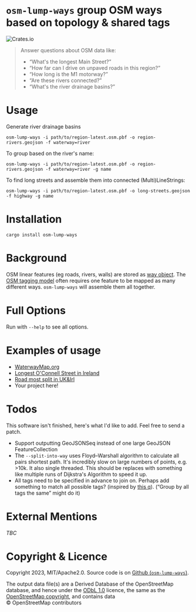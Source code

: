 # `osm-lump-ways` group OSM ways based on topology & shared tags

![Crates.io](https://img.shields.io/crates/d/osm-lump-ways)

> Answer questions about OSM data like:
>
> * “What's the longest Main Street?”
> * “How far can I drive on unpaved roads in this region?”
> * “How long is the M1 motorway?”
> * “Are these rivers connected?”
> * “What's the river drainage basins?”

# Usage

Generate river drainage basins

	osm-lump-ways -i path/to/region-latest.osm.pbf -o region-rivers.geojson -f waterway=river

To group based on the river's name:

	osm-lump-ways -i path/to/region-latest.osm.pbf -o region-rivers.geojson -f waterway=river -g name

To find long streets and assemble them into connected (Multi)LineStrings:

	osm-lump-ways -i path/to/region-latest.osm.pbf -o long-streets.geojson -f highway -g name

# Installation

	cargo install osm-lump-ways

# Background

OSM linear features (eg roads, rivers, walls) are stored as [way
object](https://wiki.openstreetmap.org/wiki/Way). The [OSM tagging
model](https://wiki.openstreetmap.org/wiki/Tags) often requires one feature to
be mapped as many different ways. `osm-lump-ways` will assemble them all together.

# Full Options

Run with `--help` to see all options.

# Examples of usage

* [WaterwayMap.org](https://waterwaymap.org)
* [Longest O'Connell Street in Ireland](https://en.osm.town/@amapanda/110270516183776589)
* [Road most split in UK&Irl](https://en.osm.town/@amapanda/110762435236476901)
* Your project here!

# Todos

This software isn't finished, here's what I'd like to add. Feel free to send a patch.

* Support outputting GeoJSONSeq instead of one large GeoJSON FeatureCollection
* The `--split-into-way` uses Floyd–Warshall algorithm to calculate all pairs
  shortest path. It's incredibly slow on large numbers of points, e.g. >10k. It
  also single threaded. This should be replaces with something like multiple
  runs of Dijkstra's Algorithm to speed it up.
* All tags need to be specified in advance to join on. Perhaps add something to
  match all possible tags? (inspired by [this
  q](https://en.osm.town/@grischard/110763741292331075)). (“Group by all tags
  the same” might do it)

# External Mentions

*TBC*

# Copyright & Licence

Copyright 2023, MIT/Apache2.0. Source code is on [Github
(`osm-lump-ways`)](https://github.com/amandasaurus/osm-lump-ways).

The output data file(s) are a Derived Database of the OpenStreetMap database,
and hence under the [ODbL 1.0](https://opendatacommons.org/licenses/odbl/)
licence, the same as the
[OpenStreetMap copyright](https://www.openstreetmap.org/copyright), and
contains data © OpenStreetMap contributors
